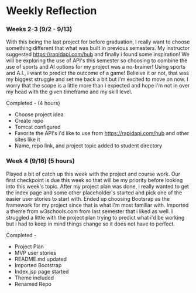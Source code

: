# Weekly Reflection

### Weeks 2-3 (9/2 - 9/13)
With this being the last project for before graduation, I really want to choose something different that what was 
built in previous semesters. My instructor suggested https://rapidapi.com/hub and finally i found some inspiration! We 
will be exploring the use of API's this semester so choosing to combine the use of sports and AI options for my project
was a no-brainer! Using sports and A.I., i want to predict the outcome of a game!  Belieive it or not, that was my 
biggest struggle and set me back a bit but i'm excited to move on now. I worry that the scope is a little more than
i expected and hope i'm not in over my head with the given timeframe and my skill level.

Completed - (4 hours)
 * Choose project idea
 * Create repo
 * Tomcat configured
 * Favorite the API's i'd like to use from https://rapidapi.com/hub and other sites like it
 * Name, repo link, and project topic added to student directory

### Week 4 (9/16) (5 hours)
Played a bit of catch up this week with the project and course work. Our first checkpoint is due this week so 
that will be my priority before looking into this week's topic. After my project plan was done, i really wanted to get
the index page and some other placeholder's started and pick one of the easier user stories to start with. Ended up 
choosing Bootsrap as the framework for my project since that is what i'm most familiar with. Imported a theme from
w3schools.com from last semester that i liked as well. I struggled a little with the project plan trying to predict
what i'd be working but i had to keep in mind things change so it does not have to perfect.

Completed - 
 * Project Plan 
 * MVP user stories
 * README.md updated
 * Imported Bootstrap
 * Index.jsp page started
 * Theme included 
 * Renamed Repo